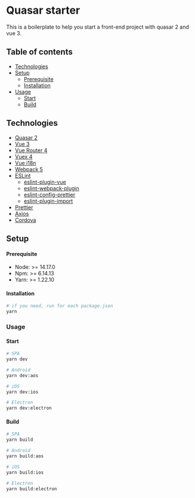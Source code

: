 # Quasar starter

This is a boilerplate to help you start a front-end project with quasar 2 and vue 3.

## Table of contents

- [Technologies](#Technologies)
- [Setup](#Setup)
  - [Prerequisite](#Prerequisite)
  - [Installation](#Installation)
- [Usage](#Usage)
  - [Start](#Start)
  - [Build](#Build)

## Technologies

- [Quasar 2](https://next.quasar.dev/)
- [Vue 3](https://v3.ko.vuejs.org/)
- [Vue Router 4](https://next.router.vuejs.org/)
- [Vuex 4](https://next.vuex.vuejs.org/)
- [Vue i18n](https://vue-i18n.intlify.dev/)
- [Webpack 5](https://webpack.js.org/)
- [ESLint](https://eslint.org/)
  - [eslint-plugin-vue](https://eslint.vuejs.org/)
  - [eslint-webpack-plugin](https://github.com/webpack-contrib/eslint-webpack-plugin)
  - [eslint-config-prettier](https://github.com/prettier/eslint-config-prettier)
  - [eslint-plugin-import](https://github.com/benmosher/eslint-plugin-import)
- [Prettier](https://prettier.io/)
- [Axios](https://axios-http.com/)
- [Cordova](https://cordova.apache.org/)

## Setup

#### Prerequisite

- Node: >= 14.17.0
- Npm: >= 6.14.13
- Yarn: >= 1.22.10

#### Installation

```bash
# if you need, run for each package.json
yarn
```

### Usage

#### Start

```bash
# SPA
yarn dev

# Android
yarn dev:aos

# iOS
yarn dev:ios

# Electron
yarn dev:electron
```

#### Build
```bash
# SPA
yarn build

# Android
yarn build:aos

# iOS
yarn build:ios

# Electron
yarn build:electron
```

